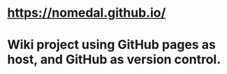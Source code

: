 # https://nomedal.github.io/

# Wiki project using GitHub pages as host, and GitHub as version control. 